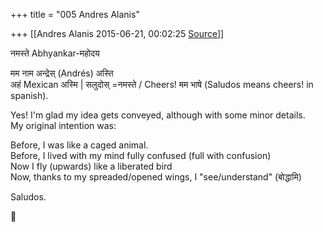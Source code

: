 +++
title = "005 Andres Alanis"

+++
[[Andres Alanis	2015-06-21, 00:02:25 [Source](https://groups.google.com/g/samskrita/c/dTMyo4HXdVs)]]



नमस्ते Abhyankar-महोदय  
  
मम नाम अन्द्रेस् (Andrés) अस्ति  
अहं Mexican अस्मि \| सलुदोस् =नमस्ते / Cheers! मम भाषे (Saludos means cheers! in spanish).  
  
Yes! I'm glad my idea gets conveyed, although with some minor details.  
My original intention was:  
  
Before, I was like a caged animal.  
Before, I lived with my mind fully confused (full with confusion)  
Now I fly (upwards) like a liberated bird  
Now, thanks to my spreaded/opened wings, I "see/understand" (बोद्धामि)  
  
  
Saludos.



